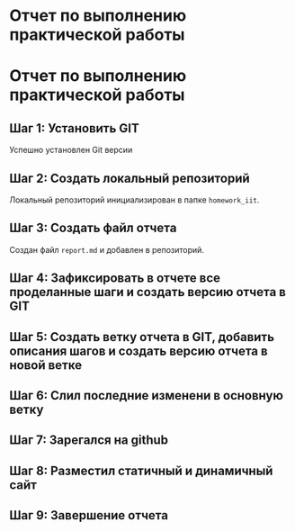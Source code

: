 # Отчет по выполнению практической работы
# Отчет по выполнению практической работы
## Шаг 1: Установить GIT
Успешно установлен Git версии 

## Шаг 2: Создать локальный репозиторий
Локальный репозиторий инициализирован в папке `homework_iit`.

## Шаг 3: Создать файл отчета
Создан файл `report.md` и добавлен в репозиторий.

## Шаг 4: Зафиксировать в отчете все проделанные шаги и создать версию отчета в GIT

## Шаг 5:  Создать ветку отчета в GIT, добавить описания шагов и создать версию отчета в новой ветке

## Шаг 6:  Слил последние изменени в основную ветку

## Шаг 7:  Зарегался на github

## Шаг 8: Разместил статичный и динамичный сайт

## Шаг 9: Завершение отчета
